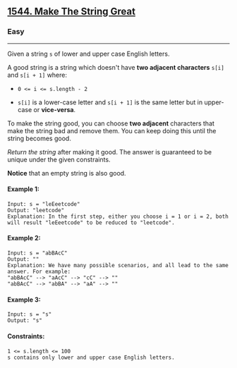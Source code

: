 [1544. Make The String Great](https://leetcode.com/problems/make-the-string-great/?envType=daily-question&envId=2024-04-05)
---------------------------------------------------------------------------------------------------------------------------------------------

### Easy
---------------------------------------------------------------------------------------------------------------------------------------------

Given a string `s` of lower and upper case English letters.

A good string is a string which doesn't have **two adjacent characters** `s[i]` and `s[i + 1]` where:

- `0 <= i <= s.length - 2`

- `s[i]` is a lower-case letter and `s[i + 1]` is the same letter but in upper-case or **vice-versa**.

To make the string good, you can choose **two adjacent** characters that make the string bad and remove them. You can keep doing this until the string becomes good.

_Return the string_ after making it good. The answer is guaranteed to be unique under the given constraints.

**Notice** that an empty string is also good.

#### Example 1:
```
Input: s = "leEeetcode"
Output: "leetcode"
Explanation: In the first step, either you choose i = 1 or i = 2, both will result "leEeetcode" to be reduced to "leetcode".
```
#### Example 2:
```
Input: s = "abBAcC"
Output: ""
Explanation: We have many possible scenarios, and all lead to the same answer. For example:
"abBAcC" --> "aAcC" --> "cC" --> ""
"abBAcC" --> "abBA" --> "aA" --> ""
```
#### Example 3:
```
Input: s = "s"
Output: "s"
```
#### Constraints:
```
1 <= s.length <= 100
s contains only lower and upper case English letters.
```
